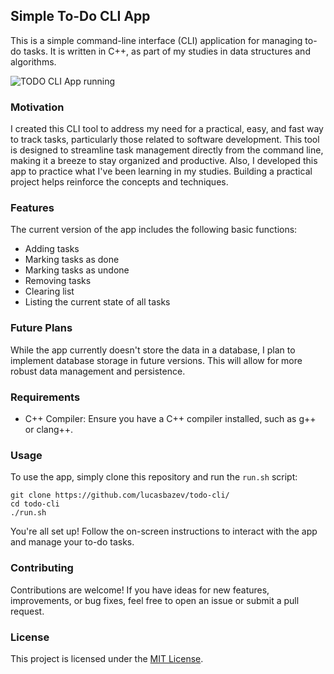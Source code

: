 ## Simple To-Do CLI App

This is a simple command-line interface (CLI) application for managing to-do tasks. It is written in C++, as part of my studies in data structures and algorithms.

![TODO CLI App running](https://github.com/lucasbazev/todo-cli/assets/60510370/344a7cd3-5e4f-4102-a3d1-fde8d4a5eb3e)


### Motivation

I created this CLI tool to address my need for a practical, easy, and fast way to track tasks, particularly those related to software development. This tool is designed to streamline task management directly from the command line, making it a breeze to stay organized and productive.
Also, I developed this app to practice what I've been learning in my studies. Building a practical project helps reinforce the concepts and techniques.

### Features

The current version of the app includes the following basic functions:
- Adding tasks
- Marking tasks as done
- Marking tasks as undone
- Removing tasks
- Clearing list
- Listing the current state of all tasks

### Future Plans

While the app currently doesn't store the data in a database, I plan to implement database storage in future versions. This will allow for more robust data management and persistence.

### Requirements

- C++ Compiler: Ensure you have a C++ compiler installed, such as g++ or clang++.

### Usage

To use the app, simply clone this repository and run the `run.sh` script:

```
git clone https://github.com/lucasbazev/todo-cli/
cd todo-cli
./run.sh
```

You're all set up! Follow the on-screen instructions to interact with the app and manage your to-do tasks.

### Contributing

Contributions are welcome! If you have ideas for new features, improvements, or bug fixes, feel free to open an issue or submit a pull request.

### License

This project is licensed under the [MIT License](LICENSE).

